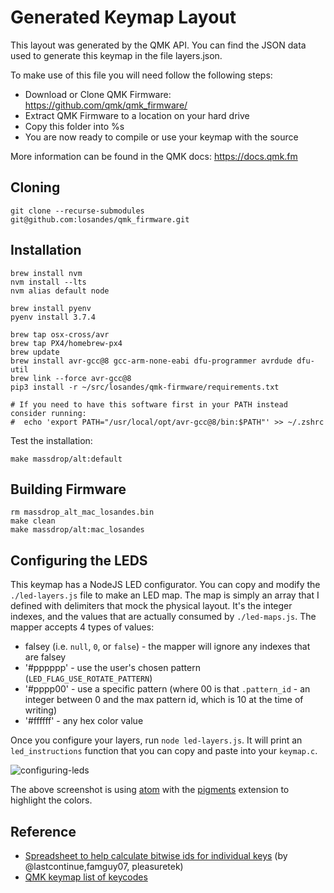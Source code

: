 # Generated Keymap Layout

This layout was generated by the QMK API. You can find the JSON data used to
generate this keymap in the file layers.json.

To make use of this file you will need follow the following steps:

* Download or Clone QMK Firmware: <https://github.com/qmk/qmk_firmware/>
* Extract QMK Firmware to a location on your hard drive
* Copy this folder into %s
* You are now ready to compile or use your keymap with the source

More information can be found in the QMK docs: <https://docs.qmk.fm>

## Cloning

```Shell
git clone --recurse-submodules git@github.com:losandes/qmk_firmware.git
```

## Installation

```Shell
brew install nvm
nvm install --lts
nvm alias default node

brew install pyenv
pyenv install 3.7.4

brew tap osx-cross/avr
brew tap PX4/homebrew-px4
brew update
brew install avr-gcc@8 gcc-arm-none-eabi dfu-programmer avrdude dfu-util
brew link --force avr-gcc@8
pip3 install -r ~/src/losandes/qmk-firmware/requirements.txt

# If you need to have this software first in your PATH instead consider running:
#  echo 'export PATH="/usr/local/opt/avr-gcc@8/bin:$PATH"' >> ~/.zshrc
```

Test the installation:

```Shell
make massdrop/alt:default
```

## Building Firmware

```Shell
rm massdrop_alt_mac_losandes.bin
make clean
make massdrop/alt:mac_losandes
```

## Configuring the LEDS
This keymap has a NodeJS LED configurator. You can copy and modify the `./led-layers.js` file to make an LED map. The map is simply an array that I defined with delimiters that mock the physical layout. It's the integer indexes, and the values that are actually consumed by `./led-maps.js`. The mapper accepts 4 types of values:

* falsey (i.e. `null`, `0`, or `false`) - the mapper will ignore any indexes that are falsey
* '#pppppp' - use the user's chosen pattern (`LED_FLAG_USE_ROTATE_PATTERN`)
* '#pppp00' - use a specific pattern (where 00 is that `.pattern_id` - an integer between 0 and the max pattern id, which is 10 at the time of writing)
* '#ffffff' - any hex color value

Once you configure your layers, run `node led-layers.js`. It will print an `led_instructions` function that you can copy and paste into your `keymap.c`.

![configuring-leds](https://www.dropbox.com/s/38mlpbwdzf6qybe/led-configurator.png?dl=0&raw=1)

The above screenshot is using [atom](https://ide.atom.io/) with the [pigments](https://atom.io/packages/pigments) extension to highlight the colors.

## Reference

* [Spreadsheet to help calculate bitwise ids for individual keys](https://docs.google.com/spreadsheets/d/1bsaMF4qmJNhvqlxmHmaXnhs7gung7_A0EqAyjStg_7U/edit?usp=sharing) (by @lastcontinue,famguy07, pleasuretek)
* [QMK keymap list of keycodes](https://github.com/qmk/qmk_firmware/blob/master/docs/keycodes.md)
